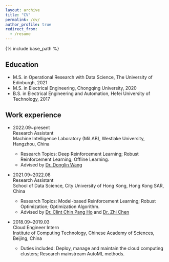 ```yaml
---
layout: archive
title: "CV"
permalink: /cv/
author_profile: true
redirect_from:
  - /resume
---
```


{% include base_path %}

## Education
* M.S. in Operational Research with Data Science, The University of Edinburgh, 2021
* M.S. in Electrical Engineering, Chongqing University, 2020
* B.S. in Electrical Engineering and Automation, Hefei University of Technology, 2017


## Work experience
* 2022.09~present <br> Research Assistant <br> Machine Intelligence Laboratory (MiLAB), Westlake University, Hangzhou, China
  * Research Topics: Deep Reinforcement Learning; Robust Reinforcement Learning; Offline Learning.
  * Advised by [Dr. Donglin Wang](https://milab.westlake.edu.cn/index.html)

* 2021.09~2022.08 <br> Research Assistant <br> School of Data Science, City University of Hong Kong, Hong Kong SAR, China
  * Research Topics: Model-based Reinforcement Learning; Robust Optimization; Optimization Algorithm.
  * Advised by [Dr. Clint Chin Pang Ho](https://sites.google.com/view/clint-chin-pang-ho/home) and [Dr. Zhi Chen](https://sites.google.com/view/z-chen/home)

* 2018.09~2019.03 <br> Cloud Engineer Intern <br> Institute of Computing Technology, Chinese Academy of Sciences, Beijing, China
  * Duties included: Deploy, manage and maintain the cloud computing clusters; Research mainstream AutoML methods.
  
  
<!---
Talks
======
  <ul>{% for post in site.talks %}
    {% include archive-single-talk-cv.html %}
  {% endfor %}</ul>
  
Teaching
======
  <ul>{% for post in site.teaching %}
    {% include archive-single-cv.html %}
  {% endfor %}</ul>
-->
